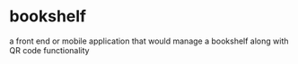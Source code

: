 # bookshelf
a front end or mobile application that would manage a bookshelf along with QR code functionality
